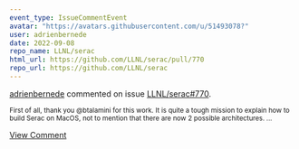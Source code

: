 ```yaml
---
event_type: IssueCommentEvent
avatar: "https://avatars.githubusercontent.com/u/51493078?"
user: adrienbernede
date: 2022-09-08
repo_name: LLNL/serac
html_url: https://github.com/LLNL/serac/pull/770
repo_url: https://github.com/LLNL/serac
---
```


<a href='https://github.com/adrienbernede' target='_blank'>adrienbernede</a> commented on issue <a href='https://github.com/LLNL/serac/pull/770' target='_blank'>LLNL/serac#770</a>.

<small>First of all, thank you @btalamini for this work. It is quite a tough mission to explain how to build Serac on MacOS, not to mention that there are now 2 possible architectures....</small>

<a href='https://github.com/LLNL/serac/pull/770' target='_blank'>View Comment</a>